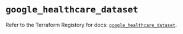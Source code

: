 # `google_healthcare_dataset`

Refer to the Terraform Registory for docs: [`google_healthcare_dataset`](https://registry.terraform.io/providers/hashicorp/google-beta/5.21.0/docs/resources/google_healthcare_dataset).
